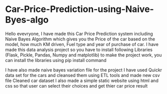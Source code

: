 # Car-Price-Prediction-using-Naive-Byes-algo
Hello evevryone, I have made this Car Price Prediction system including Naive Bayes Algorithm which gives you the Price of the car based on the model, how much KM driven, Fuel type and year of purchase of car.
I have made this data analysis project so you have to install following Libraries (Flask, Pickle, Pandas, Numpy and matplotlib) to make the project work, you can install the libraries using pip install command

I have also made naive bayes variation file for the project
I have used Quickr data set for the cars and cleansed them using ETL tools and made new csv file Cleaned car dataset
I also made a simple static website using html and css so that user can select their choices and get thier car price result

